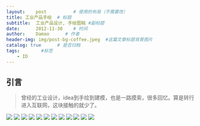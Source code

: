 ```yaml
---
layout:    post          # 使用的布局（不需要改）
title: 工业产品手绘  # 标题 
subtitle:  工业产品设计, 手绘图稿 #副标题
date:      2012-11-30    # 时间
author:    Damao      # 作者
header-img: img/post-bg-coffee.jpeg  #这篇文章标题背景图片
catalog: true      # 是否归档
tags:        #标签
    - ID
---
```


## 引言
>曾经的工业设计，idea到手绘到建模，也是一路摸索，很多回忆。算是转行进入互联网，这块接触的就少了。

![](http://wx4.sinaimg.cn/mw690/006DJdgGgy1fm1ifdcq1vj30m80fs40l.jpg)
![](http://wx2.sinaimg.cn/mw690/006DJdgGgy1fm1ie6zqanj30m80fpabx.jpg)
![](http://wx1.sinaimg.cn/mw690/006DJdgGgy1fm1ie3sjxuj30m80fpwgb.jpg)
![](http://wx3.sinaimg.cn/mw690/006DJdgGgy1fm1ie0wo45j30m80fpdhr.jpg)
![](http://wx4.sinaimg.cn/mw690/006DJdgGgy1fm1idy56ucj30m80fp75d.jpg)
![](http://wx2.sinaimg.cn/mw690/006DJdgGgy1fm1id6t3ecj30m80fpgna.jpg)
![](http://wx1.sinaimg.cn/mw690/006DJdgGgy1fm1icmg7k1j30m80fp402.jpg)
![](http://wx4.sinaimg.cn/mw690/006DJdgGgy1fm1iceoyd3j30m80fsjtt.jpg)
![](http://wx2.sinaimg.cn/mw690/006DJdgGgy1fm1if46nkkj31kw16o1kx.jpg)
![](http://wx1.sinaimg.cn/mw690/006DJdgGgy1fm1iewkonej31kw16o1kx.jpg)
![](http://wx3.sinaimg.cn/mw690/006DJdgGgy1fm1iepkum8j31kw16o1kx.jpg)
![](http://wx4.sinaimg.cn/mw690/006DJdgGgy1fm1iebm95oj31kw16o4nm.jpg)

